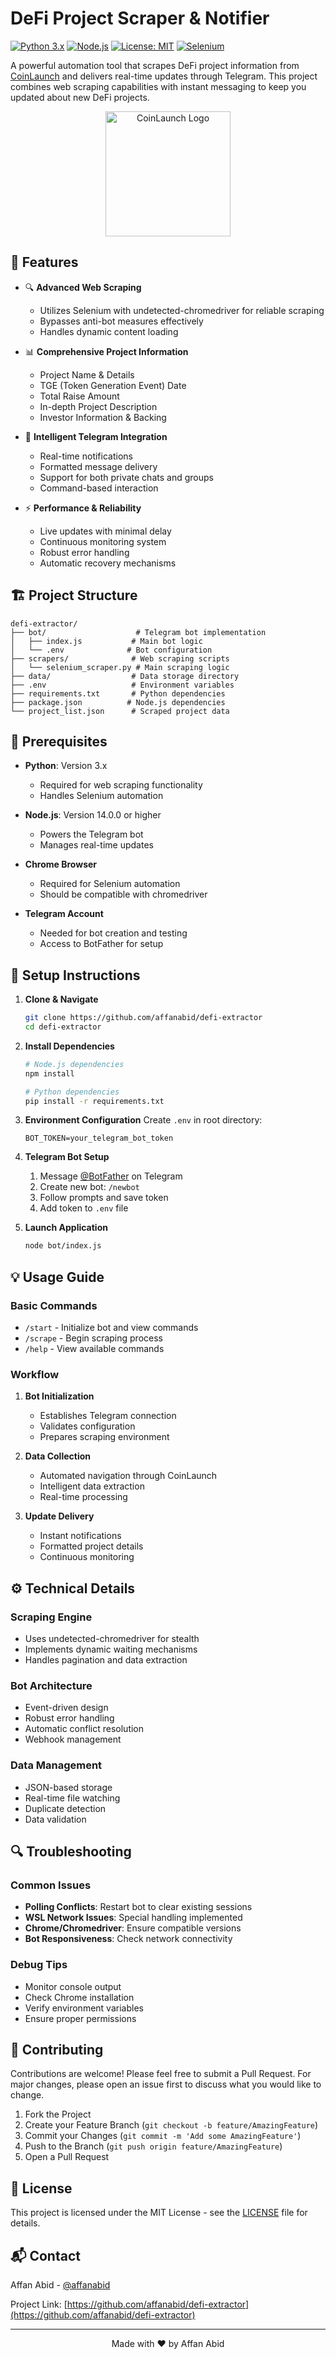 # DeFi Project Scraper & Notifier

[![Python 3.x](https://img.shields.io/badge/python-3.x-blue.svg)](https://www.python.org/downloads/)
[![Node.js](https://img.shields.io/badge/node-%3E%3D%2014.0.0-brightgreen.svg)](https://nodejs.org/)
[![License: MIT](https://img.shields.io/badge/License-MIT-yellow.svg)](https://opensource.org/licenses/MIT)
[![Selenium](https://img.shields.io/badge/selenium-4.17.2-green.svg)](https://www.selenium.dev/)

A powerful automation tool that scrapes DeFi project information from [CoinLaunch](https://coinlaunch.space/) and delivers real-time updates through Telegram. This project combines web scraping capabilities with instant messaging to keep you updated about new DeFi projects.

<p align="center">
  <img src="https://coinlaunch.space/images/logo.svg" alt="CoinLaunch Logo" width="200"/>
</p>

## 🌟 Features

- 🔍 **Advanced Web Scraping**
  - Utilizes Selenium with undetected-chromedriver for reliable scraping
  - Bypasses anti-bot measures effectively
  - Handles dynamic content loading

- 📊 **Comprehensive Project Information**
  - Project Name & Details
  - TGE (Token Generation Event) Date
  - Total Raise Amount
  - In-depth Project Description
  - Investor Information & Backing

- 🤖 **Intelligent Telegram Integration**
  - Real-time notifications
  - Formatted message delivery
  - Support for both private chats and groups
  - Command-based interaction

- ⚡ **Performance & Reliability**
  - Live updates with minimal delay
  - Continuous monitoring system
  - Robust error handling
  - Automatic recovery mechanisms

## 🏗 Project Structure

```
defi-extractor/
├── bot/                    # Telegram bot implementation
│   ├── index.js           # Main bot logic
│   └── .env              # Bot configuration
├── scrapers/              # Web scraping scripts
│   └── selenium_scraper.py # Main scraping logic
├── data/                  # Data storage directory
├── .env                   # Environment variables
├── requirements.txt       # Python dependencies
├── package.json          # Node.js dependencies
└── project_list.json      # Scraped project data
```

## 🔧 Prerequisites

- **Python**: Version 3.x
  - Required for web scraping functionality
  - Handles Selenium automation

- **Node.js**: Version 14.0.0 or higher
  - Powers the Telegram bot
  - Manages real-time updates

- **Chrome Browser**
  - Required for Selenium automation
  - Should be compatible with chromedriver

- **Telegram Account**
  - Needed for bot creation and testing
  - Access to BotFather for setup

## 🚀 Setup Instructions

1. **Clone & Navigate**
   ```bash
   git clone https://github.com/affanabid/defi-extractor
   cd defi-extractor
   ```

2. **Install Dependencies**
   ```bash
   # Node.js dependencies
   npm install

   # Python dependencies
   pip install -r requirements.txt
   ```

3. **Environment Configuration**
   Create `.env` in root directory:
   ```env
   BOT_TOKEN=your_telegram_bot_token
   ```

4. **Telegram Bot Setup**
   1. Message [@BotFather](https://t.me/botfather) on Telegram
   2. Create new bot: `/newbot`
   3. Follow prompts and save token
   4. Add token to `.env` file

5. **Launch Application**
   ```bash
   node bot/index.js
   ```

## 💡 Usage Guide

### Basic Commands
- `/start` - Initialize bot and view commands
- `/scrape` - Begin scraping process
- `/help` - View available commands

### Workflow
1. **Bot Initialization**
   - Establishes Telegram connection
   - Validates configuration
   - Prepares scraping environment

2. **Data Collection**
   - Automated navigation through CoinLaunch
   - Intelligent data extraction
   - Real-time processing

3. **Update Delivery**
   - Instant notifications
   - Formatted project details
   - Continuous monitoring

## ⚙️ Technical Details

### Scraping Engine
- Uses undetected-chromedriver for stealth
- Implements dynamic waiting mechanisms
- Handles pagination and data extraction

### Bot Architecture
- Event-driven design
- Robust error handling
- Automatic conflict resolution
- Webhook management

### Data Management
- JSON-based storage
- Real-time file watching
- Duplicate detection
- Data validation

## 🔍 Troubleshooting

### Common Issues
- **Polling Conflicts**: Restart bot to clear existing sessions
- **WSL Network Issues**: Special handling implemented
- **Chrome/Chromedriver**: Ensure compatible versions
- **Bot Responsiveness**: Check network connectivity

### Debug Tips
- Monitor console output
- Check Chrome installation
- Verify environment variables
- Ensure proper permissions

## 🤝 Contributing

Contributions are welcome! Please feel free to submit a Pull Request. For major changes, please open an issue first to discuss what you would like to change.

1. Fork the Project
2. Create your Feature Branch (`git checkout -b feature/AmazingFeature`)
3. Commit your Changes (`git commit -m 'Add some AmazingFeature'`)
4. Push to the Branch (`git push origin feature/AmazingFeature`)
5. Open a Pull Request

## 📝 License

This project is licensed under the MIT License - see the [LICENSE](LICENSE) file for details.

## 📬 Contact

Affan Abid - [@affanabid](https://github.com/affanabid)

Project Link: [https://github.com/affanabid/defi-extractor](https://github.com/affanabid/defi-extractor)

---
<p align="center">Made with ❤️ by Affan Abid</p> 